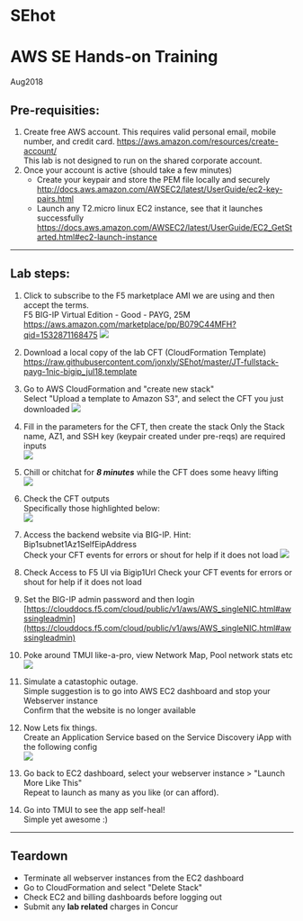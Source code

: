# SEhot

AWS SE Hands-on Training
======

Aug2018

## Pre-requisities:
1. Create free AWS account. This requires valid personal email, mobile number, and credit card.
   https://aws.amazon.com/resources/create-account/  
   This lab is not designed to run on the shared corporate account.
2. Once your account is active (should take a few minutes)
   - Create your keypair and store the PEM file locally and securely  
     http://docs.aws.amazon.com/AWSEC2/latest/UserGuide/ec2-key-pairs.html
   - Launch any T2.micro linux EC2 instance, see that it launches successfully   
     https://docs.aws.amazon.com/AWSEC2/latest/UserGuide/EC2_GetStarted.html#ec2-launch-instance


---


## Lab steps:
1. Click to subscribe to the F5 marketplace AMI we are using and then accept the terms.  
   F5 BIG-IP Virtual Edition - Good - PAYG, 25M  
   https://aws.amazon.com/marketplace/pp/B079C44MFH?qid=1532871168475 
   ![](images/F5mktplace1.png)

2. Download a local copy of the lab CFT (CloudFormation Template)  
   https://raw.githubusercontent.com/jonxly/SEhot/master/JT-fullstack-payg-1nic-bigip_jul18.template

3. Go to AWS CloudFormation and "create new stack"  
   Select "Upload a template to Amazon S3", and select the CFT you just downloaded
   ![](images/cft1.png)

4. Fill in the parameters for the CFT, then create the stack
   Only the Stack name, AZ1, and SSH key (keypair created under pre-reqs) are required inputs  
   ![](images/cft3_input.png)

5. Chill or chitchat for _**8 minutes**_ while the CFT does some heavy lifting  
   ![](images/chill.jpg)

6. Check the CFT outputs  
   Specifically those highlighted below:  
   ![](images/cft4_output.png)

7. Access the backend website via BIG-IP. Hint: Bip1subnet1Az1SelfEipAddress  
   Check your CFT events for errors or shout for help if it does not load
   ![](images/wsvr.png) 

8. Check Access to F5 UI via Bigip1Url
   Check your CFT events for errors or shout for help if it does not load

9. Set the BIG-IP admin password and then login  
   [https://clouddocs.f5.com/cloud/public/v1/aws/AWS_singleNIC.html#awssingleadmin](https://clouddocs.f5.com/cloud/public/v1/aws/AWS_singleNIC.html#awssingleadmin)

10. Poke around TMUI like-a-pro, view Network Map, Pool network stats etc  
    ![](images/networkmap.png)

11. Simulate a catastophic outage.    
    Simple suggestion is to go into AWS EC2 dashboard and stop your Webserver instance  
    Confirm that the website is no longer available  

12. Now Lets fix things.  
    Create an Application Service based on the Service Discovery iApp with the following config  
    ![](images/sdiapp_settings.png)

13. Go back to EC2 dashboard, select your webserver instance > "Launch More Like This"  
    Repeat to launch as many as you like (or can afford).

14. Go into TMUI to see the app self-heal!  
    Simple yet awesome :)


---


## **Teardown**
- Terminate all webserver instances from the EC2 dashboard
- Go to CloudFormation and select "Delete Stack"
- Check EC2 and billing dashboards before logging out
- Submit any **lab related** charges in Concur